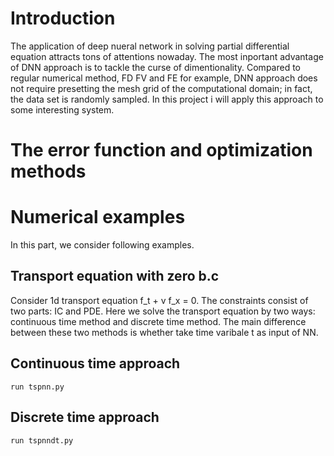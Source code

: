 # Introduction
The application of deep nueral network in solving partial differential equation attracts tons of attentions nowaday. The most inportant advantage of DNN 
approach is to tackle the curse of dimentionality. Compared to regular numerical method, FD FV and FE for example, DNN approach does not require presetting 
the mesh grid of the computational domain; in fact, the data set is randomly sampled. In this project i will apply this approach to some interesting system.
# The error function and optimization methods

# Numerical examples
In this part, we consider following examples.
## Transport equation with zero b.c
Consider 1d transport equation f_t + v f_x = 0. The constraints consist of two parts: IC and PDE. Here 
we solve the transport equation by two ways: continuous time method and discrete time method. The main difference between these two methods is whether take time varibale t as input of NN.
## Continuous time approach
```
run tspnn.py
```

## Discrete time approach
```
run tspnndt.py
```



